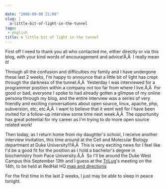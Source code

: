 ```yaml
---

date: "2006-09-08 21:08"
slug: |
  a-little-bit-of-light-in-the-tunnel
tags:
 - english
title: A little bit of light in the tunnel
---
```


First off I need to thank you all who contacted me, either directly or
via this blog, with your kind words of encouragement and advice!Ã‚Â  I
really mean it!

Through all the confusion and difficulties my family and I have
undergone these last 2 weeks, I'm happy to announce that a little bit of
light has crept through the darkness of the tunnel.Ã‚Â  Yesterday I was
interviewed for a programmer position within a company not too far from
where I live.Ã‚Â  For good or bad, everyone I spoke to had already
gotten a glimpse of my online persona through my blog, and the entire
interview was a series of very friendly and exciting conversations about
open source, linux, apache, php, subversion, etc, etc.Ã‚Â  I want to
believe that it went well for I have been invited for a follow-up
interview some time next week.Ã‚Â  The opportunity has great potential
for my career as I'm trying to do more open source related work!

Then today, as I return home from my daughter's school, I receive
another interview invitation, this time around at the Cell and Molecular
Biology department at Duke University!!!Ã‚Â  This is very exciting news
for I feel like I'd be a good fit for the position as I hold a
bachelor's degree in biochemistry from Pace University.Ã‚Â  So I'll be
around the Duke West Campus this September 13th and I guess at the
[TriLug](http://www.trilug.org/)\'s meeting on the 14th, to be held at
RedHat HQ [map and
directions](http://www.redhat.com/about/contact/ww/americas/raleigh.html)

For the first time in the last 2 weeks, I just may be able to sleep in
peace tonight.
